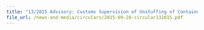```yaml
---
title: "13/2015 Advisory: Customs Supervision of Unstuffing of Containers"
file_url: /news-and-media/circulars/2015-09-28-circular132015.pdf
---
```

